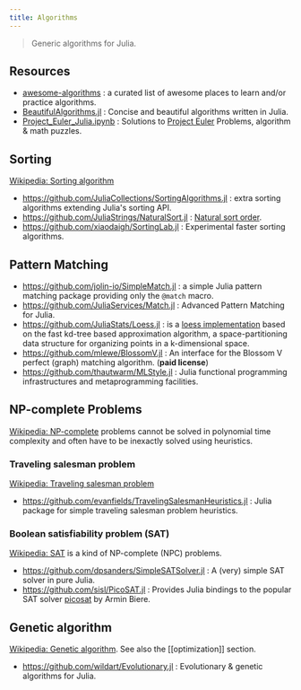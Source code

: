 ```yaml
---
title: Algorithms
---
```


> Generic algorithms for Julia.

## Resources

- [awesome-algorithms](https://github.com/tayllan/awesome-algorithms) : a curated list of awesome places to learn and/or practice algorithms.
- [BeautifulAlgorithms.jl](https://github.com/mossr/BeautifulAlgorithms.jl) : Concise and beautiful algorithms written in Julia.
- [Project_Euler_Julia.ipynb](https://nbviewer.org/github/punkrockpolly/Playing-with-Julia/blob/master/Project_Euler_Julia.ipynb) : Solutions to [Project Euler](https://projecteuler.net) Problems, algorithm & math puzzles.

## Sorting

[Wikipedia: Sorting algorithm](https://en.wikipedia.org/wiki/Sorting_algorithm)

- https://github.com/JuliaCollections/SortingAlgorithms.jl : extra sorting algorithms extending Julia's sorting API.
- https://github.com/JuliaStrings/NaturalSort.jl : [Natural sort order](https://en.wikipedia.org/wiki/Natural_sort_order).
- https://github.com/xiaodaigh/SortingLab.jl : Experimental faster sorting algorithms.

## Pattern Matching

- https://github.com/jolin-io/SimpleMatch.jl : a simple Julia pattern matching package providing only the `@match` macro.
- https://github.com/JuliaServices/Match.jl : Advanced Pattern Matching for Julia.
- https://github.com/JuliaStats/Loess.jl : is a [loess implementation](https://en.wikipedia.org/wiki/Local_regression) based on the fast kd-tree based approximation algorithm, a space-partitioning data structure for organizing points in a k-dimensional space.
- https://github.com/mlewe/BlossomV.jl : An interface for the Blossom V perfect (graph) matching algorithm. (**paid license**)
- https://github.com/thautwarm/MLStyle.jl : Julia functional programming infrastructures and metaprogramming facilities.

## NP-complete Problems

[Wikipedia: NP-complete](https://en.wikipedia.org/wiki/Category:NP-complete_problems) problems cannot be solved in polynomial time complexity and often have to be inexactly solved using heuristics.

### Traveling salesman problem

[Wikipedia: Traveling salesman problem](https://en.wikipedia.org/wiki/Travelling_salesman_problem)

- https://github.com/evanfields/TravelingSalesmanHeuristics.jl : Julia package for simple traveling salesman problem heuristics.

### Boolean satisfiability problem (SAT)

[Wikipedia: SAT](https://en.wikipedia.org/wiki/Satisfiability_modulo_theories) is a kind of NP-complete (NPC) problems.

- https://github.com/dpsanders/SimpleSATSolver.jl : A (very) simple SAT solver in pure Julia.
- https://github.com/sisl/PicoSAT.jl : Provides Julia bindings to the popular SAT solver [picosat](http://fmv.jku.at/picosat/) by Armin Biere.

## Genetic algorithm

[Wikipedia: Genetic algorithm](https://en.wikipedia.org/wiki/Genetic_algorithm). See also the [[optimization]] section.

- https://github.com/wildart/Evolutionary.jl : Evolutionary & genetic algorithms for Julia.
